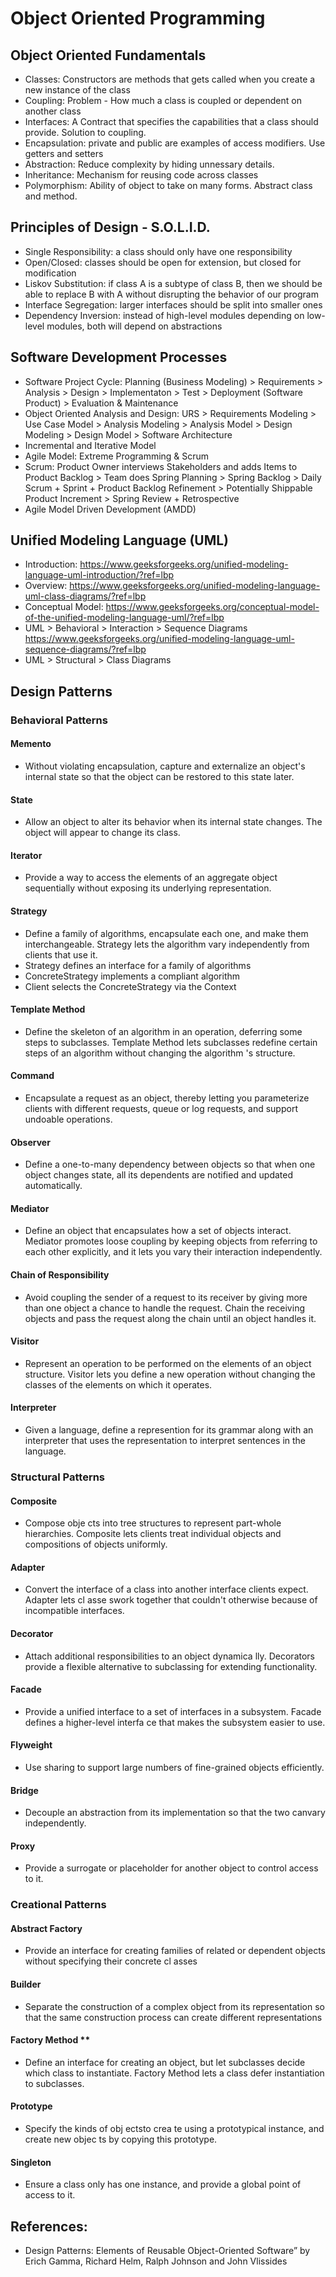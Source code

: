 # Object Oriented Programming

## Object Oriented Fundamentals
- Classes: Constructors are methods that gets called when you create a new instance of the class
- Coupling: Problem - How much a class is coupled or dependent on another class
- Interfaces: A Contract that specifies the capabilities that a class should provide. Solution to coupling.
- Encapsulation: private and public are examples of access modifiers. Use getters and setters
- Abstraction: Reduce complexity by hiding unnessary details.
- Inheritance: Mechanism for reusing code across classes
- Polymorphism: Ability of object to take on many forms. Abstract class and method.

## Principles of Design - S.O.L.I.D.
- Single Responsibility: a class should only have one responsibility
- Open/Closed: classes should be open for extension, but closed for modification
- Liskov Substitution: if class A is a subtype of class B, then we should be able to replace B with A without disrupting the behavior of our program
- Interface Segregation: larger interfaces should be split into smaller ones
- Dependency Inversion: instead of high-level modules depending on low-level modules, both will depend on abstractions

## Software Development Processes
- Software Project Cycle: Planning (Business Modeling) > Requirements > Analysis > Design > Implementaton > Test > Deployment (Software Product) > Evaluation & Maintenance
- Object Oriented Analysis and Design: URS > Requirements Modeling > Use Case Model > Analysis Modeling > Analysis Model > Design Modeling > Design Model > Software Architecture
- Incremental and Iterative Model
- Agile Model: Extreme Programming & Scrum
- Scrum: Product Owner interviews Stakeholders and adds Items to Product Backlog > Team does Spring Planning > Spring Backlog > Daily Scrum + Sprint + Product Backlog Refinement > Potentially Shippable Product Increment > Spring Review + Retrospective
- Agile Model Driven Development (AMDD)

## Unified Modeling Language (UML)
- Introduction: https://www.geeksforgeeks.org/unified-modeling-language-uml-introduction/?ref=lbp
- Overview: https://www.geeksforgeeks.org/unified-modeling-language-uml-class-diagrams/?ref=lbp
- Conceptual Model: https://www.geeksforgeeks.org/conceptual-model-of-the-unified-modeling-language-uml/?ref=lbp
- UML > Behavioral > Interaction > Sequence Diagrams https://www.geeksforgeeks.org/unified-modeling-language-uml-sequence-diagrams/?ref=lbp
- UML > Structural > Class Diagrams

## Design Patterns

### Behavioral Patterns
#### Memento
- Without violating encapsulation, capture and externalize an object's internal state so that the object can be restored to this state later.
#### State
- Allow an object to alter its behavior when its internal state changes. The object will appear to change its class.
#### Iterator
- Provide a way to access the elements of an aggregate object sequentially without exposing its underlying representation.
#### Strategy
- Define a family of algorithms, encapsulate each one, and make them interchangeable. Strategy lets the algorithm vary independently from clients that use it.
- Strategy defines an interface for a family of algorithms
- ConcreteStrategy implements a compliant algorithm
- Client selects the ConcreteStrategy via the Context
#### Template Method
- Define the skeleton of an algorithm in an operation, deferring some steps to subclasses. Template Method lets subclasses redefine certain steps of an algorithm without changing the algorithm 's structure.
#### Command
- Encapsulate a request as an object, thereby letting you parameterize clients with different requests, queue or log requests, and support undoable operations.
#### Observer
- Define a one-to-many dependency between objects so that when one object changes state, all its dependents are notified and updated automatically.
#### Mediator
- Define an object that encapsulates how a set of objects interact. Mediator promotes loose coupling by keeping objects from referring to each other explicitly, and it lets you vary their interaction independently.
#### Chain of Responsibility
- Avoid coupling the sender of a request to its receiver by giving more than one object a chance to handle the request. Chain the receiving objects and pass the request along the chain until an object handles it.
#### Visitor
- Represent an operation to be performed on the elements of an object structure. Visitor lets you define a new operation without changing the classes of the elements on which it operates.
#### Interpreter
- Given a language, define a represention for its grammar along with an interpreter that uses the representation to interpret sentences in the language.

### Structural Patterns
#### Composite
- Compose obje cts into tree structures to represent part-whole hierarchies. Composite lets clients treat individual objects and compositions of objects uniformly.
#### Adapter
- Convert the interface of a class into another interface clients expect. Adapter lets cl asse swork together that couldn't otherwise because of incompatible interfaces.
#### Decorator
- Attach additional responsibilities to an object dynamica lly. Decorators provide a flexible alternative to subclassing for extending functionality.
#### Facade
- Provide a unified interface to a set of interfaces in a subsystem. Facade defines a higher-level interfa ce that makes the subsystem easier to use.
#### Flyweight
- Use sharing to support large numbers of fine-grained objects efficiently.
#### Bridge
- Decouple an abstraction from its implementation so that the two canvary independently.
#### Proxy
- Provide a surrogate or placeholder for another object to control access to it.

### Creational Patterns
#### Abstract Factory
- Provide an interface for creating families of related or dependent objects without specifying their concrete cl asses
#### Builder
- Separate the construction of a complex object from its representation so that the same construction process can create different representations
#### Factory Method **
- Define an interface for creating an object, but let subclasses decide which class to instantiate. Factory Method lets a class defer instantiation to subclasses.
#### Prototype
- Specify the kinds of obj ectsto crea te using a prototypical instance, and create new objec ts by copying this prototype.
#### Singleton
- Ensure a class only has one instance, and provide a global point of access to it.

## References:
- Design Patterns: Elements of Reusable Object-Oriented Software” by Erich Gamma, Richard Helm, Ralph Johnson and John Vlissides
